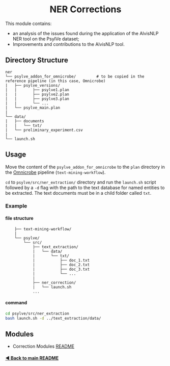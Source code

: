 <h1 align="center">NER Corrections</h1>

This module contains:
- an analysis of the issues found during the application of the AlvisNLP NER tool on the PsylVe dataset;
- Improvements and contributions to the AlvisNLP tool.

## Directory Structure
    
    ner 
    └── psylve_addon_for_omnicrobe/         # to be copied in the reference pipeline (in this case, Omnicrobe)
    |   ├── psylve_versions/
    |   |       ├── psylve1.plan
    |   |       ├── psylve2.plan
    |   |       ├── psylve3.plan
    |   |       └── ...
    |   └── psylve_main.plan
    |
    └── data/
    |   ├── documents
    |   |   └── txt/
    |   └── preliminary_experiment.csv
    |
    └── launch.sh
    

## Usage

Move the content of the `psylve_addon_for_omnicrobe` to the `plan` directory in the [Omnicrobe](https://forgemia.inra.fr/omnicrobe/text-mining-workflow/) pipeline (`text-mining-workflow`).

`cd` to `psylve/src/ner_extraction/` directory and run the `launch.sh` script followed by a `-d` flag with the path to the text database for named entities to be extracted. The text documents must be in a child folder called `txt`.

### Example
#### file structure

        ├── text-mining-workflow/
        |        
        └── psylve/
            └── src/
                ├── text_extraction/
                |   └── data/
                |       └── txt/
                |           ├── doc_1.txt
                |           ├── doc_2.txt
                |           ├── doc_3.txt
                |           └── ...
                |
                ├── ner_correction/
                |   └── launch.sh
                ...

#### command
```bash
cd psylve/src/ner_extraction
bash launch.sh -d ../text_extraction/data/
```
## Modules
- Correction Modules [README](https://github.com/e-lubrini/PsylVe/blob/main/dataset_overview/README.md)


#### [◄ Back to main README](https://github.com/e-lubrini/PsylVe/blob/main/README.md)
